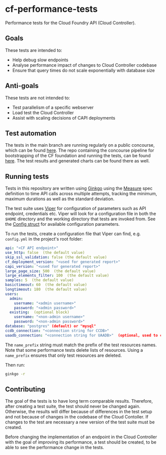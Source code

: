 # cf-performance-tests
Performance tests for the Cloud Foundry API (Cloud Controller).

## Goals
These tests are intended to:
* Help debug slow endpoints
* Analyse performance impact of changes to Cloud Controller codebase
* Ensure that query times do not scale exponentially with database size

## Anti-goals
These tests are not intended to:
* Test parallelism of a specific webserver
* Load test the Cloud Controller
* Assist with scaling decisions of CAPI deployments

## Test automation
The tests in the main branch are running regularly on a public concourse, which can be found [here](https://bosh.ci.cloudfoundry.org/).
The repo containing the concourse pipeline for bootstrapping of the CF foundation and running the tests, can be found [here](https://github.com/cloudfoundry/cf-performance-tests-pipeline). The test results and generated charts can be found there as well.

## Running tests
Tests in this repository are written using [Ginkgo](https://onsi.github.io/ginkgo/) using the [Measure](https://pkg.go.dev/github.com/onsi/ginkgo/v2#Measure) spec definition to time API calls across multiple attempts, tracking the minimum, maximum durations as well as the standard deviation.

The test suite uses [Viper](https://github.com/spf13/viper) for configuration of parameters such as API endpoint, credentials etc. Viper will look for a configuration file in both the `$HOME` directory and the working directory that tests are invoked from. See the [Config struct](helpers/config.go) for available configuration parameters.

To run the tests, create a configuration file that Viper can find, e.g. `config.yml` in the project's root folder:
```yaml
api: "<CF API endpoint>"
use_http: false  (the default value)
skip_ssl_validation: false (the default value)
cf_deployment_version: "<used for generated report>"
capi_version: "<used for generated report>"
large_page_size: 500  (the default value)
large_elements_filter: 100  (the default value)
samples: 5  (the default value)
basictimeout: 60  (the default value)
longtimeout: 180  (the default value)
users:
  admin:
    username: "<admin username>"
    password: "<admin password>"
  existing:  (optional block)
    username: "<non-admin username>"
    password: "<non-admin password>"
database: "postgres" (default) or "mysql"
ccdb_connection: "<connection string for CCDB>"
uaadb_connection: "<connection string for UAADB>"  (optional, used to cleanup the created test user)
```
The `name_prefix` string must match the prefix of the test resources names. Note that some performance tests delete lists of resources. Using a `name_prefix` ensures that only test resources are deleted.

Then run:
```bash
ginkgo -r
```

## Contributing
The goal of the tests is to have long term comparable results.
Therefore, after creating a test suite, the test should never be changed again. Otherwise, the results will differ because of differences in the test setup and not because of changes in the codebase of the Cloud Contoller.
If changes to the test are necessary a new version of the test suite must be created.

Before changing the implementation of an endpoint in the Cloud Controller with the goal of improving its performance, a test should be created, to be able to see the performance change in the tests.
